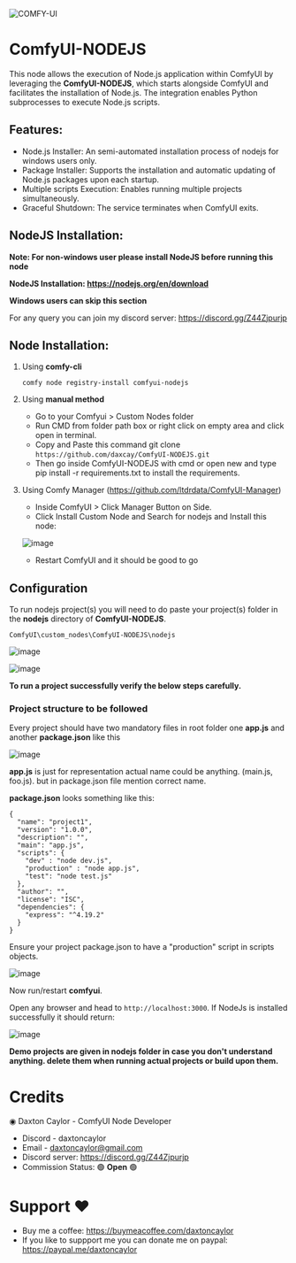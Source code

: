 ![COMFY-UI](https://github.com/daxcay/ComfyUI-NODEJS/assets/164315771/1b5fcdbf-ec3e-4a43-8311-43e20d73b705)

# ComfyUI-NODEJS

This node allows the execution of Node.js application within ComfyUI by leveraging the **ComfyUI-NODEJS**, which starts alongside ComfyUI and facilitates the installation of Node.js. The integration enables Python subprocesses to execute Node.js scripts.

## Features:

- Node.js Installer: An semi-automated installation process of nodejs for windows users only.
- Package Installer: Supports the installation and automatic updating of Node.js packages upon each startup.
- Multiple scripts Execution: Enables running multiple projects simultaneously.
- Graceful Shutdown: The service terminates when ComfyUI exits.

## NodeJS Installation:

**Note: For non-windows user please install NodeJS before running this node**

**NodeJS Installation: https://nodejs.org/en/download**

**Windows users can skip this section**

For any query you can join my discord server: https://discord.gg/Z44Zjpurjp

## Node Installation:

1. Using **comfy-cli**

   ```comfy node registry-install comfyui-nodejs```
   
3. Using **manual method**
   - Go to your Comfyui > Custom Nodes folder
   - Run CMD from folder path box or right click on empty area and click open in terminal.
   - Copy and Paste this command git clone ```https://github.com/daxcay/ComfyUI-NODEJS.git```
   - Then go inside ComfyUI-NODEJS with cmd or open new and type pip install -r requirements.txt to install the requirements.

4. Using Comfy Manager (https://github.com/ltdrdata/ComfyUI-Manager)
   - Inside ComfyUI > Click Manager Button on Side.
   - Click Install Custom Node and Search for nodejs and Install this node:
     
   ![image](https://github.com/daxcay/ComfyUI-NODEJS/assets/164315771/8cb85775-0eb0-4392-b4c3-979785a86a13)

   - Restart ComfyUI and it should be good to go

## Configuration

To run nodejs project(s) you will need to do paste your project(s) folder in the **nodejs** directory of **ComfyUI-NODEJS**. 

```ComfyUI\custom_nodes\ComfyUI-NODEJS\nodejs```

![image](https://github.com/daxcay/ComfyUI-NODEJS/assets/164315771/9adabe4a-c25a-4604-85f3-7f2020167f30)

![image](https://github.com/daxcay/ComfyUI-NODEJS/assets/164315771/c6d990c0-7f3e-40ef-8a20-874d798f2c7b)

**To run a project successfully verify the below steps carefully.**

### Project structure to be followed

Every project should have two mandatory files in root folder one **app.js** and another **package.json** like this 

![image](https://github.com/daxcay/ComfyUI-NODEJS/assets/164315771/c6731bf1-6db8-479f-ba53-f593a1bcf31f)

**app.js** is just for representation actual name could be anything. (main.js, foo.js). 
but in package.json file mention correct name.

**package.json** looks something like this:

```
{
  "name": "project1",
  "version": "1.0.0",
  "description": "",
  "main": "app.js",
  "scripts": {
    "dev" : "node dev.js",
    "production" : "node app.js",
    "test": "node test.js"
  },
  "author": "",
  "license": "ISC",
  "dependencies": {
    "express": "^4.19.2"
  }
}
```

Ensure your project package.json to have a "production" script in scripts objects.

![image](https://github.com/daxcay/ComfyUI-NODEJS/assets/164315771/af32aef5-87e6-41f2-b095-6ee8798b0977)

Now run/restart **comfyui**. 

Open any browser and head to ```http://localhost:3000```. If NodeJs is installed successfully it should return:

![image](https://github.com/daxcay/ComfyUI-NODEJS/assets/164315771/480baf8e-6a37-44fe-8e7d-c012dc637fcd)

**Demo projects are given in nodejs folder in case you don't understand anything. delete them when running actual projects or build upon them.**


# Credits

◉ Daxton Caylor - ComfyUI Node Developer 
- Discord - daxtoncaylor
- Email - daxtoncaylor@gmail.com
- Discord server: https://discord.gg/Z44Zjpurjp
- Commission Status:  🟢 **Open** 🟢

# Support ❤️
- Buy me a coffee: https://buymeacoffee.com/daxtoncaylor
- If you like to suppport me you can donate me on paypal: https://paypal.me/daxtoncaylor
 









